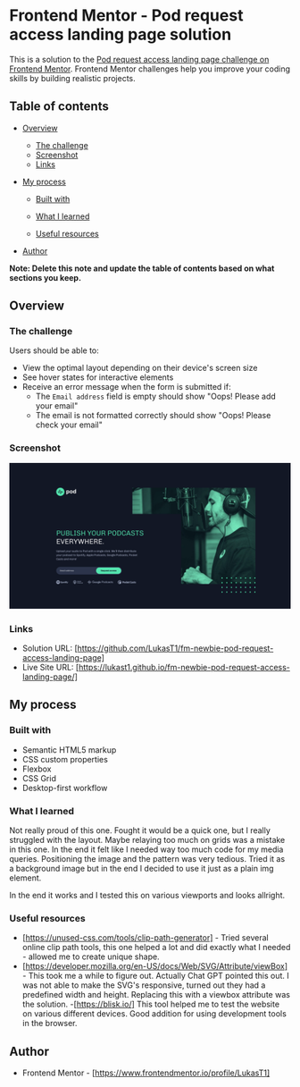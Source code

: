 # Frontend Mentor - Pod request access landing page solution

This is a solution to the [Pod request access landing page challenge on Frontend Mentor](https://www.frontendmentor.io/challenges/pod-request-access-landing-page-eyTmdkLSG). Frontend Mentor challenges help you improve your coding skills by building realistic projects.

## Table of contents

- [Overview](#overview)
  - [The challenge](#the-challenge)
  - [Screenshot](#screenshot)
  - [Links](#links)
- [My process](#my-process)

  - [Built with](#built-with)
  - [What I learned](#what-i-learned)

  - [Useful resources](#useful-resources)

- [Author](#author)

**Note: Delete this note and update the table of contents based on what sections you keep.**

## Overview

### The challenge

Users should be able to:

- View the optimal layout depending on their device's screen size
- See hover states for interactive elements
- Receive an error message when the form is submitted if:
  - The `Email address` field is empty should show "Oops! Please add your email"
  - The email is not formatted correctly should show "Oops! Please check your email"

### Screenshot

![](./screenshot.png)

### Links

- Solution URL: [https://github.com/LukasT1/fm-newbie-pod-request-access-landing-page]
- Live Site URL: [https://lukast1.github.io/fm-newbie-pod-request-access-landing-page/]

## My process

### Built with

- Semantic HTML5 markup
- CSS custom properties
- Flexbox
- CSS Grid
- Desktop-first workflow

### What I learned

Not really proud of this one. Fought it would be a quick one, but I really struggled with the layout. Maybe relaying too much on grids was a mistake in this one. In the end it felt like I needed way too much code for my media queries. Positioning the image and the pattern was very tedious. Tried it as a background image but in the end I decided to use it just as a plain img element.

In the end it works and I tested this on various viewports and looks allright.

### Useful resources

- [https://unused-css.com/tools/clip-path-generator] - Tried several online clip path tools, this one helped a lot and did exactly what I needed - allowed me to create unique shape.
- [https://developer.mozilla.org/en-US/docs/Web/SVG/Attribute/viewBox] - This took me a while to figure out. Actually Chat GPT pointed this out. I was not able to make the SVG's responsive, turned out they had a predefined width and height. Replacing this with a viewbox attribute was the solution. -[https://blisk.io/] This tool helped me to test the website on various different devices. Good addition for using development tools in the browser.

## Author

- Frontend Mentor - [https://www.frontendmentor.io/profile/LukasT1]
